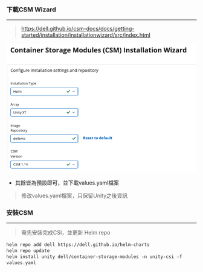 ### 下載CSM Wizard
---
> https://dell.github.io/csm-docs/docs/getting-started/installation/installationwizard/src/index.html

![](https://github.com/Andy0583/OCP/blob/main/Image/csm/csm-5.png?raw=true)</p>
* 其餘皆為預設即可，並下載values.yaml檔案

> 修改values.yaml檔案，只保留Unity之後資訊
      


### 安裝CSM
---
> 需先安裝完成CSI，並更新 Helm repo
```
helm repo add dell https://dell.github.io/helm-charts
helm repo update      
helm install unity dell/container-storage-modules -n unity-csi -f values.yaml
```
